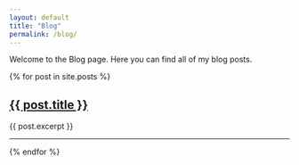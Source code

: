 ```yaml
---
layout: default
title: "Blog"
permalink: /blog/
---
```


Welcome to the Blog page. Here you can find all of my blog posts.

{% for post in site.posts %}
  <h2><a href="{{ post.url }}">{{ post.title }}</a></h2>
  <p>{{ post.excerpt }}</p>
  <hr>
{% endfor %}
